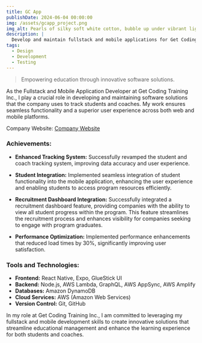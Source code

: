 ```yaml
---
title: GC App
publishDate: 2024-06-04 00:00:00
img: /assets/gcapp_project.png
img_alt: Pearls of silky soft white cotton, bubble up under vibrant lighting
description: |
  Develop and maintain fullstack and mobile applications for Get Coding Training Inc., enhancing their ability to track students and coaches effectively.
tags:
  - Design
  - Development
  - Testing
---
```


> Empowering education through innovative software solutions.

As the Fullstack and Mobile Application Developer at Get Coding Training Inc., I play a crucial role in developing and maintaining software solutions that the company uses to track students and coaches. My work ensures seamless functionality and a superior user experience across both web and mobile platforms.

Company Website: <a href="https://www.getcoding.ca" target="_blank">Company Website</a>

### Achievements:

- **Enhanced Tracking System:** Successfully revamped the student and coach tracking system, improving data accuracy and user experience.
  
- **Student Integration:** Implemented seamless integration of student functionality into the mobile application, enhancing the user experience and enabling students to access program resources efficiently.

- **Recruitment Dashboard Integration:** Successfully integrated a recruitment dashboard feature, providing companies with the ability to view all student progress within the program. This feature streamlines the recruitment process and enhances visibility for companies seeking to engage with program graduates.

- **Performance Optimization:** Implemented performance enhancements that reduced load times by 30%, significantly improving user satisfaction.

### Tools and Technologies:

- **Frontend:** React Native, Expo, GlueStick UI
- **Backend:** Node.js, AWS Lambda, GraphQL, AWS AppSync, AWS Amplify
- **Databases:** Amazon DynamoDB
- **Cloud Services:** AWS (Amazon Web Services)
- **Version Control:** Git, GitHub

In my role at Get Coding Training Inc., I am committed to leveraging my fullstack and mobile development skills to create innovative solutions that streamline educational management and enhance the learning experience for both students and coaches.